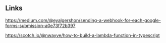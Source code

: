 ## Links

https://medium.com/@eyalgershon/sending-a-webhook-for-each-google-forms-submission-a0e73f72b397

https://scotch.io/@nwayve/how-to-build-a-lambda-function-in-typescript


